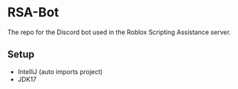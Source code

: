 # RSA-Bot
The repo for the Discord bot used in the Roblox Scripting Assistance server.

## Setup
- IntelliJ (auto imports project)
- JDK17
